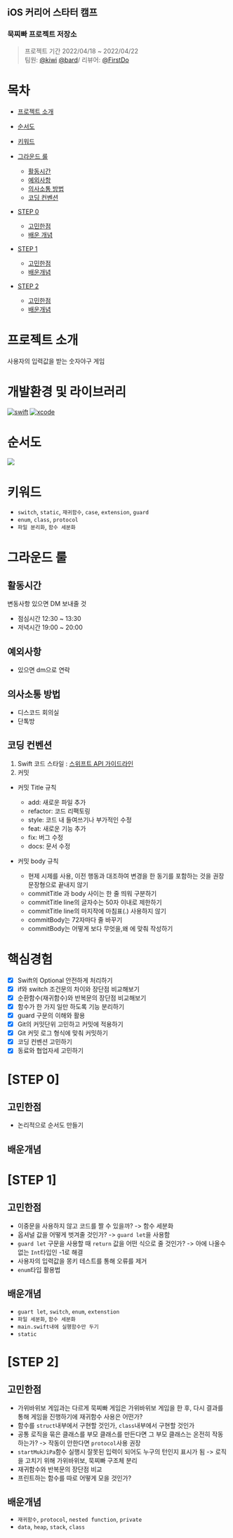 ## iOS 커리어 스타터 캠프

### 묵찌빠 프로젝트 저장소
> 프로젝트 기간 2022/04/18 ~ 2022/04/22  
> 팀원: [@kiwi](https://github.com/kiwi1023) [@bard](https://github.com/bar-d)/ 리뷰어: [@FirstDo](https://github.com/FirstDo)


# 목차
- [프로젝트 소개](#프로젝트-소개)
- [순서도](#순서도)
- [키워드](#키워드)

- [그라운드 룰](#그라운드-룰)
	- [활동시간](##활동시간)
	- [예외사항](##예외사항)
	- [의사소통 방법](##의사소통-방법)
	- [코딩 컨벤션](##코딩-컨벤션)

- [STEP 0](#STEP-0)
	- [고민한점](#고민한점)
	- [배운 개념](#배운개념)
- [STEP 1](#STEP-1)
	- [고민한점](#고민한점)
	- [배운개념](#배운개념)
- [STEP 2](#STEP-2)
	- [고민한점](#고민한점)
	- [배운개념](##배운개념)


# 프로젝트 소개
사용자의 입력값을 받는 숫자야구 게임

# 개발환경 및 라이브러리
[![swift](https://img.shields.io/badge/swift-5.6-orange)]()
[![xcode](https://img.shields.io/badge/Xcode-13.3-blue)]()

# 순서도 
![](https://i.imgur.com/vBsl4sT.jpg)

# 키워드  
- `switch`, `static`, `재귀함수`, `case`, `extension`, `guard`  
- `enum`, `class`, `protocol`
- `파일 분리화`, `함수 세분화`
# 그라운드 룰
## 활동시간
변동사항 있으면 DM 보내줄 것


+ 점심시간 12:30 ~ 13:30
+ 저녁시간 19:00 ~ 20:00

## 예외사항
- 있으면 dm으로 연락

## 의사소통 방법
+ 디스코드 회의실
+ 단톡방


## 코딩 컨벤션

1. Swift 코드 스타일 : [스위프트 API 가이드라인](https://gist.github.com/godrm/d07ae33973bf71c5324058406dfe42dd) 
2. 커밋 
+ 커밋 Title 규칙

	+ add: 새로운 파일 추가
	+ refactor: 코드 리팩토링
	+ style: 코드 내 들여쓰기나 부가적인 수정
	+ feat: 새로운 기능 추가
	+ fix: 버그 수정
	+ docs: 문서 수정
+ 커밋 body 규칙

	+ 현제 시제를 사용, 이전 행동과 대조하여 변경을 한 동기를 포함하는 것을 권장 문장형으로 끝내지 않기
	+ commitTitle 과 body 사이는 한 줄 띄워 구분하기
	+ commitTitle line의 글자수는 50자 이내로 제한하기
	+ commitTitle line의 마지작에 마침표(.) 사용하지 않기
	+ commitBody는 72자마다 줄 바꾸기
	+ commitBody는 어떻게 보다 무엇을,왜 에 맞춰 작성하기

# 핵심경험
- [x]  Swift의 Optional 안전하게 처리하기
- [x] if와 switch 조건문의 차이와 장단점 비교해보기
- [x] 순환함수(재귀함수)와 반복문의 장단점 비교해보기
- [x] 함수가 한 가지 일만 하도록 기능 분리하기
- [x] guard 구문의 이해와 활용
- [x] Git의 커밋단위 고민하고 커밋에 적용하기
- [x] Git 커밋 로그 형식에 맞춰 커밋하기
- [x] 코딩 컨벤션 고민하기
- [x] 동료와 협업자세 고민하기

# [STEP 0]

## 고민한점  
- 논리적으로 순서도 만들기


## 배운개념


# [STEP 1]

## 고민한점
- 이중문을 사용하지 않고 코드를 짤 수 있을까? -> 함수 세분화
- 옵셔널 값을 어떻게 벗겨줄 것인가? -> `guard let`을 사용함
- `guard let` 구문을 사용할 때 `return` 값을 어떤 식으로 줄 것인가? -> 아에 나올수 없는 `Int`타입인 -1로 해결
- 사용자의 입력값을 몽키 테스트를 통해 오류를 제거
- `enum`타입 활용법


## 배운개념
- `guart let`, `switch`, `enum`, `extenstion`
- `파일 세분화`, `함수 세분화`
- `main.swift내에 실행함수만 두기`
- `static`
# [STEP 2]

## 고민한점
- 가위바위보 게임과는 다르게 묵찌빠 게임은 가위바위보 게임을 한 후, 다시 결과를 통해 게임을 진행하기에 재귀함수 사용은 어떤가?
- 함수를 `struct`내부에서 구현할 것인가, `class`내부에서 구현할 것인가
- 공통 로직을 묶은 클래스를 부모 클래스를 만든다면 그 부모 클래스는 온전히 작동하는가? -> 작동이 안한다면 `protocol`사용 권장
- `startMukJiPa`함수 실행시 잘못된 입력이 되어도 누구의 턴인지 표시가 됨 -> 로직을 고치기 위해 가위바위보, 묵찌빠 구조체 분리
- 재귀함수와 반복문의 장단점 비교
- 프린트하는 함수를 따로 어떻게 모을 것인가?


## 배운개념
- `재귀함수`, `protocol`, `nested function`, `private`
- `data`, `heap`, `stack`, `class`
